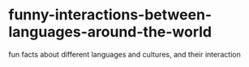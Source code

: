# funny-interactions-between-languages-around-the-world
fun facts about different languages and cultures, and their interaction
